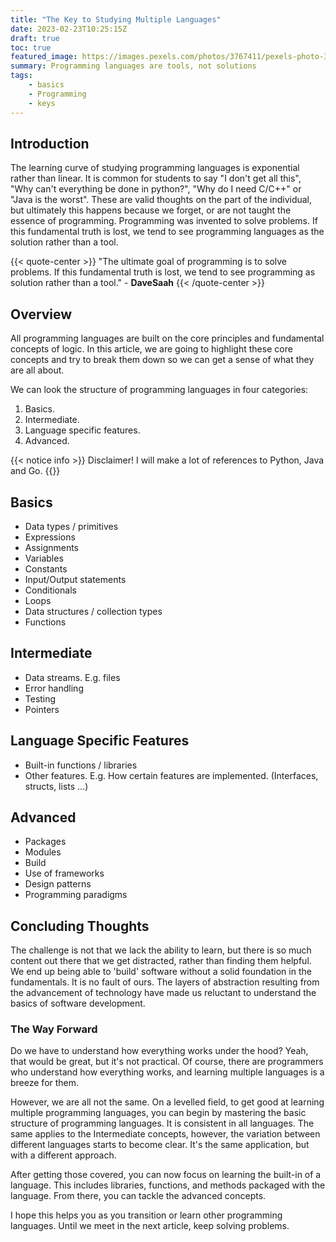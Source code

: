 ```yaml
---
title: "The Key to Studying Multiple Languages"
date: 2023-02-23T10:25:15Z
draft: true
toc: true
featured_image: https://images.pexels.com/photos/3767411/pexels-photo-3767411.jpeg?auto=compress&cs=tinysrgb&w=1260&h=750&dpr=1
summary: Programming languages are tools, not solutions
tags:
    - basics
    - Programming
    - keys
---
```


## Introduction

The learning curve of studying programming languages is exponential rather than linear. It is common for students to say "I don't get all this", "Why can't everything be done in python?", "Why do I need C/C++" or "Java is the worst". These are valid thoughts on the part of the individual, but ultimately this happens because we forget, or are not taught the essence of programming. Programming was invented to solve problems. If this fundamental truth is lost, we tend to see programming languages as the solution rather than a tool. 


{{< quote-center >}}
"The ultimate goal of programming is to solve problems. If this fundamental truth is lost, we tend to see programming as solution rather than a tool." - **DaveSaah**
{{< /quote-center >}}

## Overview

All programming languages are built on the core principles and fundamental concepts of logic. In this article, we are going to highlight these core concepts and try to break them down so we can get a sense of what they are all about.

We can look the structure of programming languages in four categories:

1. Basics.
2. Intermediate.
3. Language specific features.
4. Advanced.

{{< notice info >}}
Disclaimer! I will make a lot of references to Python, Java and Go.
{{</notice>}}

## Basics

- Data types / primitives
- Expressions
- Assignments
- Variables
- Constants
- Input/Output statements
- Conditionals
- Loops
- Data structures / collection types
- Functions

## Intermediate

- Data streams. E.g. files
- Error handling
- Testing
- Pointers

## Language Specific Features 

- Built-in functions / libraries
- Other features. E.g. How certain features are implemented. (Interfaces, structs, lists ...)

## Advanced 

- Packages
- Modules
- Build
- Use of frameworks
- Design patterns
- Programming paradigms

## Concluding Thoughts 

The challenge is not that we lack the ability to learn, but there is so much content out there that we get distracted, rather than finding them helpful. We end up being able to 'build' software without a solid foundation in the fundamentals. It is no fault of ours. The layers of abstraction resulting from the advancement of technology have made us reluctant to understand the basics of software development.

### The Way Forward

Do we have to understand how everything works under the hood? Yeah, that would be great, but it's not practical. Of course, there are programmers who understand how everything works, and learning multiple languages is a breeze for them.

However, we are all not the same. On a levelled field, to get good at learning multiple programming languages, you can begin by mastering the basic structure of programming languages. It is consistent in all languages. The same applies to the Intermediate concepts, however, the variation between different languages starts to become clear. It's the same application, but with a different approach.

After getting those covered, you can now focus on learning the built-in of a language. This includes libraries, functions, and methods packaged with the language. From there, you can tackle the advanced concepts.

I hope this helps you as you transition or learn other programming languages. Until we meet in the next article, keep solving problems.
